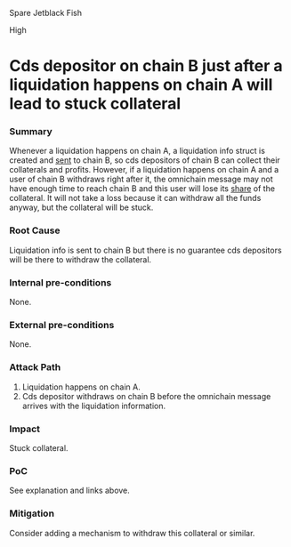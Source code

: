 Spare Jetblack Fish

High

# Cds depositor on chain B just after a liquidation happens on chain A will lead to stuck collateral

### Summary

Whenever a liquidation happens on chain A, a liquidation info struct is created and [sent](https://github.com/sherlock-audit/2024-11-autonomint/blob/main/Blockchain/Blockchian/contracts/Core_logic/borrowing.sol#L403) to chain B, so cds depositors of chain B can collect their collaterals and profits. However, if a liquidation happens on chain A and a user of chain B withdraws right after it, the omnichain message may not have enough time to reach chain B and this user will lose its [share](https://github.com/sherlock-audit/2024-11-autonomint/blob/main/Blockchain/Blockchian/contracts/lib/CDSLib.sol#L646) of the collateral. It will not take a loss because it can withdraw all the funds anyway, but the collateral will be stuck.

### Root Cause

Liquidation info is sent to chain B but there is no guarantee cds depositors will be there to withdraw the collateral.

### Internal pre-conditions

None.

### External pre-conditions

None.

### Attack Path

1. Liquidation happens on chain A.
2. Cds depositor withdraws on chain B before the omnichain message arrives with the liquidation information.

### Impact

Stuck collateral.

### PoC

See explanation and links above.

### Mitigation

Consider adding a mechanism to withdraw this collateral or similar.